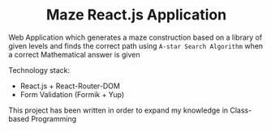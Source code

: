 <h1 align="center">Maze React.js Application</h1>

Web Application which generates a maze construction based on a library of given levels and finds the correct path using `A-star Search Algorithm` when a correct Mathematical answer is given

Technology stack:
- React.js + React-Router-DOM
- Form Validation (Formik + Yup)

This project has been written in order to expand my knowledge in Class-based Programming
